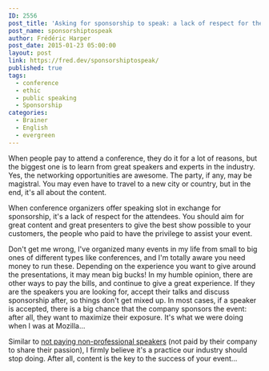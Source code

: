 ```yaml
---
ID: 2556
post_title: 'Asking for sponsorship to speak: a lack of respect for the attendees'
post_name: sponsorshiptospeak
author: Frédéric Harper
post_date: 2015-01-23 05:00:00
layout: post
link: https://fred.dev/sponsorshiptospeak/
published: true
tags:
  - conference
  - ethic
  - public speaking
  - Sponsorship
categories:
  - Brainer
  - English
  - evergreen
---
```

When people pay to attend a conference, they do it for a lot of reasons, but the biggest one is to learn from great speakers and experts in the industry. Yes, the networking opportunities are awesome. The party, if any, may be magistral. You may even have to travel to a new city or country, but in the end, it's all about the content.

When conference organizers offer speaking slot in exchange for sponsorship, it's a lack of respect for the attendees. You should aim for great content and great presenters to give the best show possible to your customers, the people who paid to have the privilege to assist your event.

Don't get me wrong, I've organized many events in my life from small to big ones of different types like conferences, and I'm totally aware you need money to run these. Depending on the experience you want to give around the presentations, it may mean big bucks! In my humble opinion, there are other ways to pay the bills, and continue to give a great experience. If they are the speakers you are looking for, accept their talks and discuss sponsorship after, so things don't get mixed up. In most cases, if a speaker is accepted, there is a big chance that the company sponsors the event: after all, they want to maximize their exposure. It's what we were doing when I was at Mozilla...

Similar to <a title="You're paying to speak from Remy Sharp" href="https://remysharp.com/2014/03/07/youre-paying-to-speak" target="_blank" rel="noopener noreferrer">not paying non-professional speakers</a> (not paid by their company to share their passion), I firmly believe it's a practice our industry should stop doing. After all, content is the key to the success of your event...